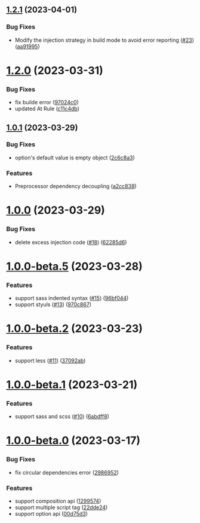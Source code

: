 ## [1.2.1](https://github.com/baiwusanyu-c/unplugin-vue-cssvars/compare/v1.2.0...v1.2.1) (2023-04-01)


### Bug Fixes

* Modify the injection strategy in build mode to avoid error reporting ([#23](https://github.com/baiwusanyu-c/unplugin-vue-cssvars/issues/23)) ([aa91995](https://github.com/baiwusanyu-c/unplugin-vue-cssvars/commit/aa919952a4802ea4e8b4ec4e6d5e4bc4934c1e91))



# [1.2.0](https://github.com/baiwusanyu-c/unplugin-vue-cssvars/compare/v1.0.1...v1.2.0) (2023-03-31)


### Bug Fixes

* fix builde error ([97024c0](https://github.com/baiwusanyu-c/unplugin-vue-cssvars/commit/97024c001360fdeb00e49125faa552369368fb62))
* updated At Rule ([c11c4db](https://github.com/baiwusanyu-c/unplugin-vue-cssvars/commit/c11c4db5da2dc67c5de373935c40ff06f179d2c8))



## [1.0.1](https://github.com/baiwusanyu-c/unplugin-vue-cssvars/compare/v1.0.0...v1.0.1) (2023-03-29)


### Bug Fixes

* option's default value is empty object ([2c6c8a3](https://github.com/baiwusanyu-c/unplugin-vue-cssvars/commit/2c6c8a32cf9c015b9a39a8d42f6a40b3a17286b0))


### Features

* Preprocessor dependency decoupling ([a2cc838](https://github.com/baiwusanyu-c/unplugin-vue-cssvars/commit/a2cc838c5381aa2f12337ed71f755528ca7363f2))



# [1.0.0](https://github.com/baiwusanyu-c/unplugin-vue-cssvars/compare/v1.0.0-beta.5...v1.0.0) (2023-03-29)


### Bug Fixes

* delete excess injection code ([#18](https://github.com/baiwusanyu-c/unplugin-vue-cssvars/issues/18)) ([62285d6](https://github.com/baiwusanyu-c/unplugin-vue-cssvars/commit/62285d6adb4d1fbfa269a7293ad5073da620801a))



# [1.0.0-beta.5](https://github.com/baiwusanyu-c/unplugin-vue-cssvars/compare/v1.0.0-beta.2...v1.0.0-beta.5) (2023-03-28)


### Features

* support sass indented syntax ([#15](https://github.com/baiwusanyu-c/unplugin-vue-cssvars/issues/15)) ([96bf044](https://github.com/baiwusanyu-c/unplugin-vue-cssvars/commit/96bf04409e560705b812c6ec7657aee76aa41618))
* support styuls ([#13](https://github.com/baiwusanyu-c/unplugin-vue-cssvars/issues/13)) ([970c867](https://github.com/baiwusanyu-c/unplugin-vue-cssvars/commit/970c8677eb36f2442e4dc3b540dac970861aede5))



# [1.0.0-beta.2](https://github.com/baiwusanyu-c/unplugin-vue-cssvars/compare/v1.0.0-beta.1...v1.0.0-beta.2) (2023-03-23)


### Features

* support less ([#11](https://github.com/baiwusanyu-c/unplugin-vue-cssvars/issues/11)) ([37092ab](https://github.com/baiwusanyu-c/unplugin-vue-cssvars/commit/37092abaf31ced1b6b3860cf977023983e15bc78))



# [1.0.0-beta.1](https://github.com/baiwusanyu-c/unplugin-vue-cssvars/compare/v1.0.0-beta.0...v1.0.0-beta.1) (2023-03-21)


### Features

* support sass and scss ([#10](https://github.com/baiwusanyu-c/unplugin-vue-cssvars/issues/10)) ([6abdff8](https://github.com/baiwusanyu-c/unplugin-vue-cssvars/commit/6abdff825ade8f0ef637af128ad71e31740cc817))



# [1.0.0-beta.0](https://github.com/baiwusanyu-c/unplugin-vue-cssvars/compare/129957415d4c29b3c50fec5eca43ef2eb0632d6e...v1.0.0-beta.0) (2023-03-17)


### Bug Fixes

* fix circular dependencies error ([2986952](https://github.com/baiwusanyu-c/unplugin-vue-cssvars/commit/2986952713e05579f4f201a6e72b7a0b3b6a36e7))


### Features

* support composition api ([1299574](https://github.com/baiwusanyu-c/unplugin-vue-cssvars/commit/129957415d4c29b3c50fec5eca43ef2eb0632d6e))
* support multiple script tag ([22dde24](https://github.com/baiwusanyu-c/unplugin-vue-cssvars/commit/22dde2485de2fd4e6503ee5e703316157c5297c6))
* support option api ([00d75d3](https://github.com/baiwusanyu-c/unplugin-vue-cssvars/commit/00d75d3b6f7a7959ced026c87d56e98d7d7deeeb))



